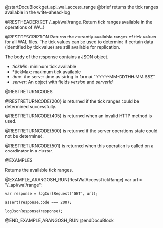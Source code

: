 
@startDocuBlock get_api_wal_access_range
@brief returns the tick ranges available in the write-ahead-log

@RESTHEADER{GET /_api/wal/range, Return tick ranges available in the operations of WAL}

@RESTDESCRIPTION
Returns the currently available ranges of tick values for all WAL files.
The tick values can be used to determine if certain
data (identified by tick value) are still available for replication.

The body of the response contains a JSON object. 
* *tickMin*: minimum tick available
* *tickMax: maximum tick available
* *time*: the server time as string in format "YYYY-MM-DDTHH:MM:SSZ"
* *server*: An object with fields *version* and *serverId*

@RESTRETURNCODES

@RESTRETURNCODE{200}
is returned if the tick ranges could be determined successfully.

@RESTRETURNCODE{405}
is returned when an invalid HTTP method is used.

@RESTRETURNCODE{500}
is returned if the server operations state could not be determined.

@RESTRETURNCODE{501}
is returned when this operation is called on a coordinator in a cluster.

@EXAMPLES

Returns the available tick ranges.

@EXAMPLE_ARANGOSH_RUN{RestWalAccessTickRange}
    var url = "/_api/wal/range";

    var response = logCurlRequest('GET', url);

    assert(response.code === 200);

    logJsonResponse(response);
@END_EXAMPLE_ARANGOSH_RUN
@endDocuBlock

